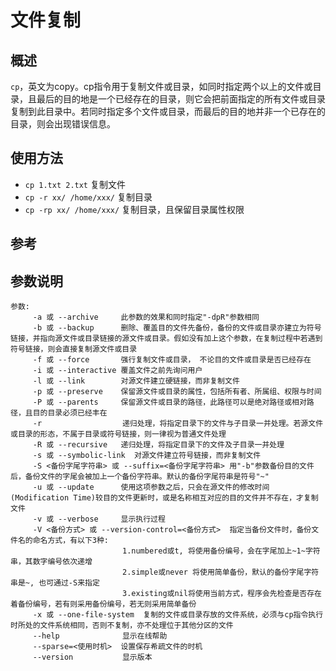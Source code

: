 # 文件复制

## 概述
`cp`，英文为copy。cp指令用于复制文件或目录，如同时指定两个以上的文件或目录，且最后的目的地是一个已经存在的目录，则它会把前面指定的所有文件或目录复制到此目录中。若同时指定多个文件或目录，而最后的目的地并非一个已存在的目录，则会出现错误信息。


## 使用方法
- `cp 1.txt 2.txt` 复制文件
- `cp -r xx/ /home/xxx/` 复制目录
- `cp -rp xx/ /home/xxx/` 复制目录，且保留目录属性权限

## 参考


## 参数说明

```
参数:
     -a 或 --archive     此参数的效果和同时指定"-dpR"参数相同
     -b 或 --backup      删除、覆盖目的文件先备份，备份的文件或目录亦建立为符号链接，并指向源文件或目录链接的源文件或目录。假如没有加上这个参数，在复制过程中若遇到符号链接，则会直接复制源文件或目录
     -f 或 --force       强行复制文件或目录， 不论目的文件或目录是否已经存在
     -i 或 --interactive 覆盖文件之前先询问用户
     -l 或 --link        对源文件建立硬链接，而非复制文件
     -p 或 --preserve    保留源文件或目录的属性，包括所有者、所属组、权限与时间
     -P 或 --parents     保留源文件或目录的路径，此路径可以是绝对路径或相对路径，且目的目录必须已经丰在
     -r                  递归处理，将指定目录下的文件与子目录一并处理。若源文件或目录的形态，不属于目录或符号链接，则一律视为普通文件处理
     -R 或 --recursive   递归处理，将指定目录下的文件及子目录一并处理
     -s 或 --symbolic-link  对源文件建立符号链接，而非复制文件
     -S <备份字尾字符串> 或 --suffix=<备份字尾字符串> 用"-b"参数备份目的文件后，备份文件的字尾会被加上一个备份字符串。默认的备份字尾符串是符号"~"
     -u 或 --update      使用这项参数之后，只会在源文件的修改时间(Modification Time)较目的文件更新时，或是名称相互对应的目的文件并不存在，才复制文件
     -v 或 --verbose     显示执行过程
     -V <备份方式> 或 --version-control=<备份方式>  指定当备份文件时，备份文件名的命名方式，有以下3种:
                         1.numbered或t, 将使用备份编号，会在字尾加上~1~字符串，其数字编号依次递增
                         2.simple或never 将使用简单备份，默认的备份字尾字符串是~, 也可通过-S来指定
                         3.existing或nil将使用当前方式，程序会先检查是否存在着备份编号，若有则采用备份编号，若无则采用简单备份
     -x 或 --one-file-system  复制的文件或目录存放的文件系统，必须与cp指令执行时所处的文件系统相同，否则不复制，亦不处理位于其他分区的文件
     --help              显示在线帮助
     --sparse=<使用时机>  设置保存希疏文件的时机
     --version           显示版本
```